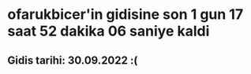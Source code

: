 # ofarukbicer'in gidisine son 1 gun 17 saat 52 dakika 06 saniye kaldi

## Gidis tarihi: 30.09.2022 :(